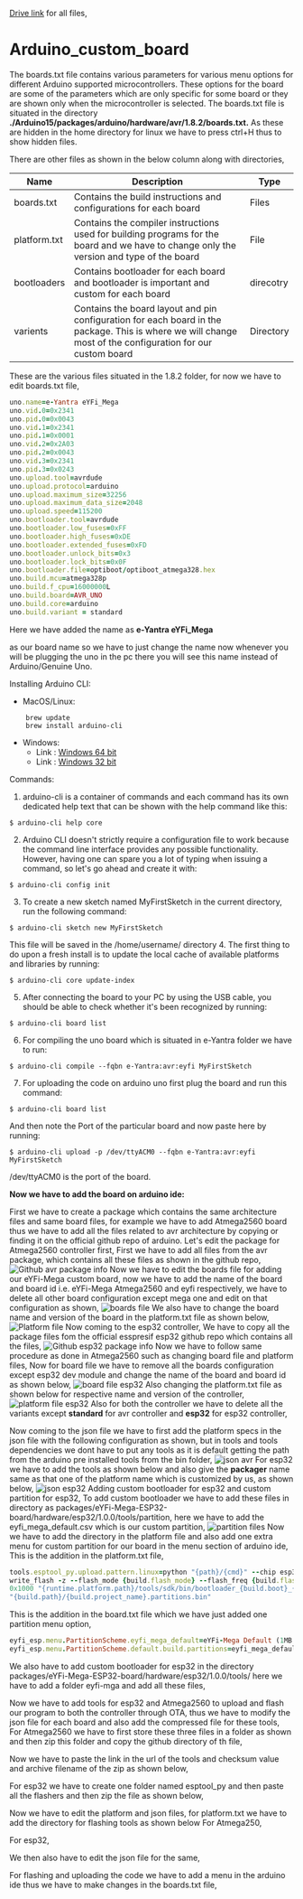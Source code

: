 [Drive link](https://drive.google.com/open?id=1bKhigrruck6pl0mA11rRQiQc2liFzoFC) for all files,
# Arduino_custom_board
 
The boards.txt file contains various parameters for various menu options for different Arduino supported microcontrollers. These options for the board are some of the parameters which are only specific for some board or they are shown only when the microcontroller is selected. The boards.txt file is situated in the directory **./Arduino15/packages/arduino/hardware/avr/1.8.2/boards.txt.** As these are hidden in the home directory for linux we have to press ctrl+H thus to show hidden files.

There are other files as shown in the below column along with directories, 

Name          | Description   | Type
------------- | ------------- | -------------
boards.txt    | Contains the build instructions and configurations for each board  | Files
platform.txt  | Contains the compiler instructions used for building programs for the board and we have to change only the version and type of the board  | File
bootloaders    | Contains bootloader for each board and bootloader is important and custom for each board  | direcotry
varients    | Contains the board layout and pin configuration for each board in the package. This is where we will change most of the configuration for our custom board  | Directory

These are the various files situated in the 1.8.2 folder, for now we have to edit boards.txt file,

```ruby
uno.name=e-Yantra eYFi_Mega  
uno.vid.0=0x2341
uno.pid.0=0x0043
uno.vid.1=0x2341
uno.pid.1=0x0001
uno.vid.2=0x2A03
uno.pid.2=0x0043
uno.vid.3=0x2341
uno.pid.3=0x0243
uno.upload.tool=avrdude
uno.upload.protocol=arduino
uno.upload.maximum_size=32256
uno.upload.maximum_data_size=2048
uno.upload.speed=115200
uno.bootloader.tool=avrdude
uno.bootloader.low_fuses=0xFF
uno.bootloader.high_fuses=0xDE
uno.bootloader.extended_fuses=0xFD
uno.bootloader.unlock_bits=0x3
uno.bootloader.lock_bits=0x0F
uno.bootloader.file=optiboot/optiboot_atmega328.hex
uno.build.mcu=atmega328p
uno.build.f_cpu=16000000L
uno.build.board=AVR_UNO
uno.build.core=arduino
uno.build.variant = standard
```

Here we have added the name as **e-Yantra eYFi_Mega**

as our board name so we have to just change the name now whenever you will be plugging the uno in the pc there you will see this name instead of Arduino/Genuine Uno.

Installing Arduino CLI:
- MacOS/Linux:
```
	brew update
	brew install arduino-cli
```
- Windows:
	- Link : [Windows 64 bit](https://downloads.arduino.cc/arduino-cli/arduino-cli_latest_Windows_64bit.zip)
	- Link : [Windows 32 bit](https://downloads.arduino.cc/arduino-cli/arduino-cli_latest_Windows_32bit.zip)

Commands:
1. arduino-cli is a container of commands and each command has its own dedicated help text that can be shown with the help command like this:
```
$ arduino-cli help core
```
2. Arduino CLI doesn't strictly require a configuration file to work because the command line interface provides any possible functionality. However, having one can spare you a lot of typing when issuing a command, so let's go ahead and create it with:
```
$ arduino-cli config init
```
3. To create a new sketch named MyFirstSketch in the current directory, run the following command:
```
$ arduino-cli sketch new MyFirstSketch
```
This file will be saved in the /home/username/ directory
4. The first thing to do upon a fresh install is to update the local cache of available platforms and libraries by running:
```
$ arduino-cli core update-index
```
5. After connecting the board to your PC by using the USB cable, you should be able to check whether it's been recognized by running:
```
$ arduino-cli board list
```
6. For compiling the uno board which is situated in e-Yantra folder we have to run:
```
$ arduino-cli compile --fqbn e-Yantra:avr:eyfi MyFirstSketch
```
7. For uploading the code on arduino uno first plug the board and run this command:
```
$ arduino-cli board list
``` 
And then note the Port of the particular board and now paste here by running:
```
$ arduino-cli upload -p /dev/ttyACM0 --fqbn e-Yantra:avr:eyfi MyFirstSketch
```
/dev/ttyACM0 is the port of the board.	

**Now we have to add the board on arduino ide:**

First we have to create a package which contains the same architecture files and same board files, for example we have to add Atmega2560 board thus we have to add all the files related to avr architecture by copying or finding it on the official github repo of arduino.
Let's edit the package for Atmega2560 controller first,
First we have to add all files from the avr package, which contains all these files as shown in the github repo,
![Github avr package info](/Images/1st.png)
Now we have to edit the boards file for adding our eYFi-Mega custom board, now we have to add the name of the board and board id i.e. eYFi-Mega Atmega2560 and eyfi respectively, we have to delete all other board configuration except mega one and edit on that configuration as shown,
![boards file](/Images/2nd.png)
We also have to change the board name and version of the board in the platform.txt file as shown below,
![Platform file](/Images/3rd.png)
Now coming to the esp32 controller,
We have to copy all the package files fom the official esspresif esp32 github repo which contains all the files,
![Github esp32 package info](/Images/4th.png)
Now we have to follow same procedure as done in Atmega2560 such as changing board file and platform files,
Now for board file we have to remove all the boards configuration except esp32 dev module and change the name of the board and board id as shown below,
![board file esp32](/Images/5th.png)
Also changing the platform.txt file as shown below for respective name and version of the controller,
![platform file esp32](/Images/6th.png)
Also for both the controller we have to delete all the variants except **standard** for avr controller and **esp32** for esp32 controller,

Now coming to the json file we have to first add the platform specs in the json file with the following configuration as shown, but in tools and tools dependencies we dont have to put any tools as it is default getting the path from the arduino pre installed tools from the bin folder,
![json avr](/Images/7th.png)
For esp32 we have to add the tools as shown below and also give the **packager** name same as that one of the platform name which is customized by us, as shown below,
![json esp32](/Images/8th.png)
Adding custom bootloader for esp32 and custom partition for esp32,
To add custom bootloader we have to add these files in directory as packages/eYFi-Mega-ESP32-board/hardware/esp32/1.0.0/tools/partition, here we have to add the eyfi_mega_default.csv which is our custom partition,
![partition files](/Images/9th.png)
Now we have to add the directory in the platform file and also add one extra menu for custom partition for our board in the menu section of arduino ide,
This is the addition in the platform.txt file,
```ruby
tools.esptool_py.upload.pattern.linux=python "{path}/{cmd}" --chip esp32 --port "{serial.port}" --baud {upload.speed}  --before default_reset --after hard_reset 
write_flash -z --flash_mode {build.flash_mode} --flash_freq {build.flash_freq} --flash_size detect 0xe000 "{runtime.platform.path}/tools/partitions/boot_app0.bin" 
0x1000 "{runtime.platform.path}/tools/sdk/bin/bootloader_{build.boot}_{build.flash_freq}.bin" 0x10000 "{build.path}/{build.project_name}.bin" 0x8000 
"{build.path}/{build.project_name}.partitions.bin"
```
This is the addition in the board.txt file which we have just added one partition menu option,
```ruby
eyfi_esp.menu.PartitionScheme.eyfi_mega_default=eYFi-Mega Default (1MB OTA/2MB APP/700KB SPIFFS)
eyfi_esp.menu.PartitionScheme.default.build.partitions=eyfi_mega_default
```
We also have to add custom bootloader for esp32 in the directory packages/eYFi-Mega-ESP32-board/hardware/esp32/1.0.0/tools/ here we have to add a folder eyfi-mga and add all these files,

Now we have to add tools for esp32 and Atmega2560 to upload and flash our program to both the controller through OTA, thus we have to modify the json file for each board and also add the compressed file for these tools,
For Atmega2560 we have to first store these three files in a folder as shown and then zip this folder and copy the github directory of th file,

Now we have to paste the link in the url of the tools and checksum value and archive filename of the zip as shown below,

For esp32 we have to create one folder named esptool_py and then paste all the flashers and then zip the file as shown below,

Now we have to edit the platform and json files, for platform.txt we have to add the directory for flashing tools as shown below 
For Atmega250,

For esp32,

We then also have to edit the json file for the same,

For flashing and uploading the code we have to add a menu in the arduino ide thus we have to make changes in the boards.txt file,

